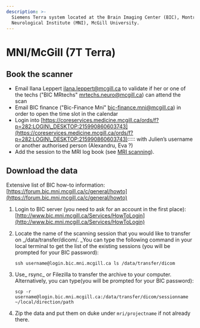 ```yaml
---
description: >-
  Siemens Terra system located at the Brain Imaging Center (BIC), Montreal
  Neurological Institute (MNI), McGill University.
---
```


# MNI/McGill (7T Terra)

## Book the scanner

* Email Ilana Leppert [ilana.leppert@mcgill.ca](mailto:ilana.leppert@mcgill.ca) to validate if her or one of the techs ("BIC MRtechs" [mrtechs.neuro@mcgill.ca](mailto:mrtechs.neuro@mcgill.ca)) can attend the scan&#x20;
* Email BIC finance ("Bic-Finance Mni" [bic-finance.mni@mcgill.ca](mailto:bic-finance.mni@mcgill.ca)) in order to open the time slot in the calendar&#x20;
* Login into [https://coreservices.medicine.mcgill.ca/ords/f?p=282:LOGIN\_DESKTOP:215990860603743](https://coreservices.medicine.mcgill.ca/ords/f?p=282:LOGIN\_DESKTOP:215990860603743)::::: with  Julien’s username or another authorised person (Alexandru, Eva ?)
* Add the session to the MRI log book (see [MRI scanning](./)).

## Download the data

Extensive list of BIC how-to information: [https://forum.bic.mni.mcgill.ca/c/general/howto](https://forum.bic.mni.mcgill.ca/c/general/howto)

1. Login to BIC server (you need to ask for an account in the first place): [http://www.bic.mni.mcgill.ca/Services/HowToLogin](http://www.bic.mni.mcgill.ca/Services/HowToLogin)
2.  Locate the name of the scanning session that you would like to transfer on _/data/transfer/dicom/. _You can type the following command in your local terminal to get the list of the existing sessions (you will be prompted for your BIC password):&#x20;

    `ssh username@login.bic.mni.mcgill.ca ls /data/transfer/dicom `
3.  Use_ rsync_ or Filezilla to transfer the archive to your computer. Alternatively, you can type(you will be prompted for your BIC password):

    `scp -r username@login.bic.mni.mcgill.ca:/data/transfer/dicom/sessionname ~/local/direction/path`
4. Zip the data and put them on duke under `mri/projectname` if not already there.
